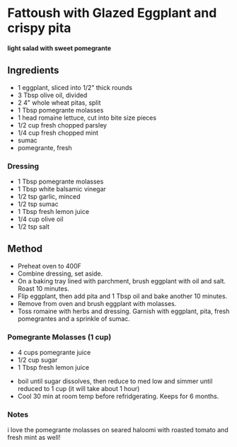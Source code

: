 # Fattoush with Glazed Eggplant and crispy pita

#### light salad with sweet pomegrante

## Ingredients

* 1 eggplant, sliced into 1/2" thick rounds
* 3 Tbsp olive oil, divided
* 2 4" whole wheat pitas, split
* 1 Tbsp pomegrante molasses
* 1 head romaine lettuce, cut into bite size pieces
* 1/2 cup fresh chopped parsley
* 1/4 cup fresh chopped mint
* sumac
* pomegrante, fresh

### Dressing

* 1 Tbsp pomegrante molasses
* 1 Tbsp white balsamic vinegar
* 1/2 tsp garlic, minced
* 1/2 tsp sumac
* 1 Tbsp fresh lemon juice
* 1/4 cup olive oil
* 1/2 tsp salt

## Method

- Preheat oven to 400F
- Combine dressing, set aside.
- On a baking tray lined with parchment, brush eggplant with oil and salt. Roast 10 minutes.
- Flip eggplant, then add pita and 1 Tbsp oil and bake another 10 minutes.
- Remove from oven and brush eggplant with molasses.
- Toss romaine with herbs and dressing. Garnish with eggplant, pita, fresh pomegrantes and a sprinkle of sumac.

### Pomegrante Molasses (1 cup)

* 4 cups pomegrante juice
* 1/2 cup sugar
* 1 Tbsp fresh lemon juice

- boil until sugar dissolves, then reduce to med low and simmer until reduced to 1 cup (it will take about 1 hour)
- Cool 30 min at room temp before refridgerating. Keeps for 6 months.

### Notes

i love the pomegrante molasses on seared haloomi with roasted tomato and fresh mint as well!
